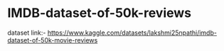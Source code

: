 # IMDB-dataset-of-50k-reviews

dataset link:-   https://www.kaggle.com/datasets/lakshmi25npathi/imdb-dataset-of-50k-movie-reviews

